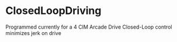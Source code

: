 # ClosedLoopDriving

Programmed currently for a 4 CIM Arcade Drive
Closed-Loop control minimizes jerk on drive 
